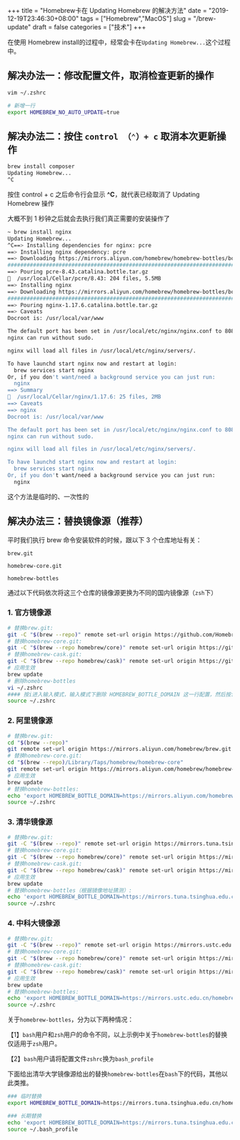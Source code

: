 +++
title = "Homebrew卡在 Updating Homebrew 的解决方法"
date = "2019-12-19T23:46:30+08:00"
tags = ["Homebrew","MacOS"]
slug = "/brew-update"
draft = false
categories = ["技术"]
+++


在使用 Homebrew install的过程中，经常会卡在`Updating Homebrew...`这个过程中。

## 解决办法一：修改配置文件，取消检查更新的操作

```bash
vim ~/.zshrc

# 新增一行
export HOMEBREW_NO_AUTO_UPDATE=true
```

## 解决办法二：按住 `control （⌃）+ c` 取消本次更新操作

```bash
brew install composer
Updating Homebrew...
^C
```

按住 control + c 之后命令行会显示 **^C**，就代表已经取消了 Updating Homebrew 操作

大概不到 1 秒钟之后就会去执行我们真正需要的安装操作了

```bash
~ brew install nginx
Updating Homebrew...
^C==> Installing dependencies for nginx: pcre
==> Installing nginx dependency: pcre
==> Downloading https://mirrors.aliyun.com/homebrew/homebrew-bottles/bottles/pcre-8.43.catalina.bottle.tar.gz
######################################################################## 100.0%
==> Pouring pcre-8.43.catalina.bottle.tar.gz
🍺  /usr/local/Cellar/pcre/8.43: 204 files, 5.5MB
==> Installing nginx
==> Downloading https://mirrors.aliyun.com/homebrew/homebrew-bottles/bottles/nginx-1.17.6.catalina.bottle.tar.gz
######################################################################## 100.0%
==> Pouring nginx-1.17.6.catalina.bottle.tar.gz
==> Caveats
Docroot is: /usr/local/var/www

The default port has been set in /usr/local/etc/nginx/nginx.conf to 8080 so that
nginx can run without sudo.

nginx will load all files in /usr/local/etc/nginx/servers/.

To have launchd start nginx now and restart at login:
  brew services start nginx
Or, if you don't want/need a background service you can just run:
  nginx
==> Summary
🍺  /usr/local/Cellar/nginx/1.17.6: 25 files, 2MB
==> Caveats
==> nginx
Docroot is: /usr/local/var/www

The default port has been set in /usr/local/etc/nginx/nginx.conf to 8080 so that
nginx can run without sudo.

nginx will load all files in /usr/local/etc/nginx/servers/.

To have launchd start nginx now and restart at login:
  brew services start nginx
Or, if you don't want/need a background service you can just run:
  nginx
```

这个方法是临时的、一次性的

## 解决办法三：替换镜像源（推荐）

平时我们执行 brew 命令安装软件的时候，跟以下 3 个仓库地址有关：

`brew.git` 

`homebrew-core.git` 

`homebrew-bottles`

通过以下代码依次将这三个仓库的镜像源更换为不同的国内镜像源（`zsh`下）

### 1. 官方镜像源

```bash
# 替换brew.git:
git -C "$(brew --repo)" remote set-url origin https://github.com/Homebrew/brew.git
# 替换homebrew-core.git:
git -C "$(brew --repo homebrew/core)" remote set-url origin https://github.com/Homebrew/homebrew-core.git
# 替换homebrew-cask.git:
git -C "$(brew --repo homebrew/cask)" remote set-url origin https://github.com/Homebrew/homebrew-cask.git
# 应用生效
brew update
# 删除homebrew-bottles
vi ~/.zshrc
#### 按i进入输入模式，输入模式下删除 HOMEBREW_BOTTLE_DOMAIN 这一行配置，然后按:wq保存并退出
source ~/.zshrc
```

### 2. 阿里镜像源

```bash
# 替换brew.git:
cd "$(brew --repo)"
git remote set-url origin https://mirrors.aliyun.com/homebrew/brew.git
# 替换homebrew-core.git:
cd "$(brew --repo)/Library/Taps/homebrew/homebrew-core"
git remote set-url origin https://mirrors.aliyun.com/homebrew/homebrew-core.git
# 应用生效
brew update
# 替换homebrew-bottles:
echo 'export HOMEBREW_BOTTLE_DOMAIN=https://mirrors.aliyun.com/homebrew/homebrew-bottles' >> ~/.zshrc
source ~/.zshrc
```

### 3. 清华镜像源

```bash
# 替换brew.git:
git -C "$(brew --repo)" remote set-url origin https://mirrors.tuna.tsinghua.edu.cn/git/homebrew/brew.git
# 替换homebrew-core.git:
git -C "$(brew --repo homebrew/core)" remote set-url origin https://mirrors.tuna.tsinghua.edu.cn/git/homebrew/homebrew-core.git
# 替换homebrew-cask.git:
git -C "$(brew --repo homebrew/cask)" remote set-url origin https://mirrors.tuna.tsinghua.edu.cn/git/homebrew/homebrew-cask.git
# 应用生效
brew update
# 替换homebrew-bottles（根据镜像地址猜测）:
echo 'export HOMEBREW_BOTTLE_DOMAIN=https://mirrors.tuna.tsinghua.edu.cn/homebrew-bottles' >> ~/.zshrc
source ~/.zshrc
```

### 4. 中科大镜像源

```bash
# 替换brew.git:
git -C "$(brew --repo)" remote set-url origin https://mirrors.ustc.edu.cn/brew.git
# 替换homebrew-core.git:
git -C "$(brew --repo homebrew/core)" remote set-url origin https://mirrors.ustc.edu.cn/homebrew-core.git
# 替换homebrew-cask.git:
git -C "$(brew --repo homebrew/cask)" remote set-url origin https://mirrors.ustc.edu.cn/homebrew-cask.git
# 应用生效
brew update
# 替换homebrew-bottles:
echo 'export HOMEBREW_BOTTLE_DOMAIN=https://mirrors.ustc.edu.cn/homebrew-bottles' >> ~/.zshrc
source ~/.zshrc
```

关于`homebrew-bottles`，分为以下两种情况：

【1】`bash`用户和`zsh`用户的命令不同，以上示例中关于`homebrew-bottles`的替换仅适用于`zsh`用户。

【2】`bash`用户请将配置文件`zshrc`换为`bash_profile`

下面给出清华大学镜像源给出的替换`homebrew-bottles`在`bash`下的代码，其他以此类推。

```bash
### 临时替换
export HOMEBREW_BOTTLE_DOMAIN=https://mirrors.tuna.tsinghua.edu.cn/homebrew-bottles

### 长期替换
echo 'export HOMEBREW_BOTTLE_DOMAIN=https://mirrors.tuna.tsinghua.edu.cn/homebrew-bottles' >> ~/.bash_profile
source ~/.bash_profile
```